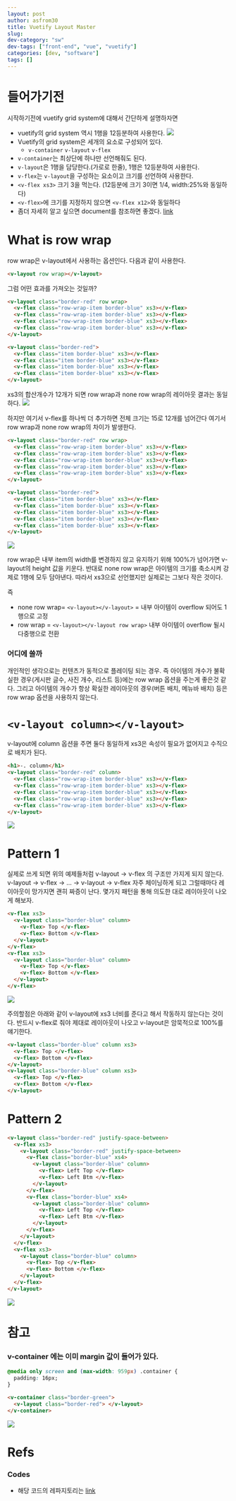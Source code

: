 ```yaml
---
layout: post
author: asfrom30
title: Vuetify Layout Master
slug:
dev-category: "sw"
dev-tags: ["front-end", "vue", "vuetify"]
categories: [dev, "software"]
tags: []
---
```


# 들어가기전

시작하기전에 vuetify grid system에 대해서 간단하게 설명하자면

- vuetify의 grid system 역시 1행을 12등분하여 사용한다.
  <img src="/assets/posts/2018/08/04/grid-12.png">
- Vuetify의 grid system은 세개의 요소로 구성되어 있다.
  - `v-container` `v-layout` `v-flex`
- `v-container`는 최상단에 하나만 선언해줘도 된다.
- `v-layout`은 1행을 담당한다.(가로로 한줄), 1행은 12등분하여 사용한다.
- `v-flex`는 `v-layout`을 구성하는 요소이고 크기를 선언하여 사용한다.
- `<v-flex xs3>` 크기 3을 먹는다. (12등분에 크기 3이면 1/4, width:25%와 동일하다)
- `<v-flex>`에 크기를 지정하지 않으면 `<v-flex x12>`와 동일하다
- 좀더 자세히 알고 싶으면 document를 참조하면 좋겠다. [link](https://vuetifyjs.com/en/layout/grid)

# What is row wrap

row wrap은 v-layout에서 사용하는 옵션인다. 다음과 같이 사용한다.

```html
<v-layout row wrap></v-layout>
```

그럼 어떤 효과를 가져오는 것일까?

```html
<v-layout class="border-red" row wrap>
  <v-flex class="row-wrap-item border-blue" xs3></v-flex>
  <v-flex class="row-wrap-item border-blue" xs3></v-flex>
  <v-flex class="row-wrap-item border-blue" xs3></v-flex>
  <v-flex class="row-wrap-item border-blue" xs3></v-flex>
</v-layout>
```

```html
<v-layout class="border-red">
  <v-flex class="item border-blue" xs3></v-flex>
  <v-flex class="item border-blue" xs3></v-flex>
  <v-flex class="item border-blue" xs3></v-flex>
  <v-flex class="item border-blue" xs3></v-flex>
</v-layout>
```

xs3의 합산개수가 12개가 되면 row wrap과 none row wrap의 레이아웃 결과는 동일하다.
<img src="/assets/posts/2018/08/04/row-wrap-vs-none-xs3-4-item.png">

하지만 여기서 v-flex를 하나씩 더 추가하면 전체 크기는 15로 12개를 넘어간다 여기서 row wrap과 none row wrap의 차이가 발생한다.

```html
<v-layout class="border-red" row wrap>
  <v-flex class="row-wrap-item border-blue" xs3></v-flex>
  <v-flex class="row-wrap-item border-blue" xs3></v-flex>
  <v-flex class="row-wrap-item border-blue" xs3></v-flex>
  <v-flex class="row-wrap-item border-blue" xs3></v-flex>
  <v-flex class="row-wrap-item border-blue" xs3></v-flex>
</v-layout>
```

```html
<v-layout class="border-red">
  <v-flex class="item border-blue" xs3></v-flex>
  <v-flex class="item border-blue" xs3></v-flex>
  <v-flex class="item border-blue" xs3></v-flex>
  <v-flex class="item border-blue" xs3></v-flex>
  <v-flex class="item border-blue" xs3></v-flex>
</v-layout>
```

<img src="/assets/posts/2018/08/04/row-wrap-vs-none-xs3-5-item.png">

row wrap은 내부 item의 width를 변경하지 않고 유지하기 위해 100%가 넘어가면 v-layout의 height 값을 키운다. 반대로 none row wrap은 아이템의 크기를 축소시켜 강제로 1행에 모두 담아낸다. 따라서 xs3으로 선언했지만 실제로는 그보다 작은 것이다.

즉

- none row wrap= `<v-layout></v-layout>` = 내부 아이템이 overflow 되어도 1 행으로 고정
- row wrap = `<v-layout></v-layout row wrap>` 내부 아이템이 overflow 될시 다중행으로 전환

### 어디에 쓸까

개인적인 생각으로는 컨텐츠가 동적으로 플레이팅 되는 경우. 즉 아이템의 개수가 불확실한 경우(게시판 글수, 사진 개수, 리스트 등)에는 row wrap 옵션을 주는게 좋은것 같다. 그리고 아이템의 개수가 항상 확실한 레이아웃의 경우(버튼 배치, 메뉴바 배치) 등은 row wrap 옵션을 사용하지 않는다.

# `<v-layout column></v-layout>`

v-layout에 column 옵션을 주면 둘다 동일하게 xs3은 속성이 필요가 없어지고 수직으로 배치가 된다.

```html
<h1>-. column</h1>
<v-layout class="border-red" column>
  <v-flex class="row-wrap-item border-blue" xs3></v-flex>
  <v-flex class="row-wrap-item border-blue" xs3></v-flex>
  <v-flex class="row-wrap-item border-blue" xs3></v-flex>
  <v-flex class="row-wrap-item border-blue" xs3></v-flex>
  <v-flex class="row-wrap-item border-blue" xs3></v-flex>
</v-layout>
```

<img src="/assets/posts/2018/08/04/v-layout-column.png">

# Pattern 1

실제로 쓰게 되면 위의 예제들처럼 v-layout -> v-flex 의 구조만 가지게 되지 않는다. v-layout -> v-flex -> ... -> v-layout -> v-flex 자주 체이닝하게 되고 그럴때마다 레이아웃이 망가지면 괜히 짜증이 난다. 몇가지 패턴을 통해 의도한 대로 레이아웃이 나오게 해보자.

```html
<v-flex xs3>
  <v-layout class="border-blue" column>
    <v-flex> Top </v-flex>
    <v-flex> Bottom </v-flex>
  </v-layout>
</v-flex>
<v-flex xs3>
  <v-layout class="border-blue" column>
    <v-flex> Top </v-flex>
    <v-flex> Bottom </v-flex>
  </v-layout>
</v-flex>
```

<img src="/assets/posts/2018/08/04/pattern-1.png">

주의할점은 아래와 같이 v-layout에 xs3 너비를 준다고 해서 작동하지 않는다는 것이다. 반드시 v-flex로 줘야 제대로 레이아웃이 나오고 v-layout은 암묵적으로 100%를 얘기한다.

```html
<v-layout class="border-blue" column xs3>
  <v-flex> Top </v-flex>
  <v-flex> Bottom </v-flex>
</v-layout>
<v-layout class="border-blue" column xs3>
  <v-flex> Top </v-flex>
  <v-flex> Bottom </v-flex>
</v-layout>
```

# Pattern 2

```html
<v-layout class="border-red" justify-space-between>
  <v-flex xs3>
    <v-layout class="border-red" justify-space-between>
      <v-flex class="border-blue" xs4>
        <v-layout class="border-blue" column>
          <v-flex> Left Top </v-flex>
          <v-flex> Left Btm </v-flex>
        </v-layout>
      </v-flex>
      <v-flex class="border-blue" xs4>
        <v-layout class="border-blue" column>
          <v-flex> Left Top </v-flex>
          <v-flex> Left Btm </v-flex>
        </v-layout>
      </v-flex>
    </v-layout>
  </v-flex>
  <v-flex xs3>
    <v-layout class="border-blue" column>
      <v-flex> Top </v-flex>
      <v-flex> Bottom </v-flex>
    </v-layout>
  </v-flex>
</v-layout>
```

<img src="/assets/posts/2018/08/04/pattern-2.png">

# 참고

### v-container 에는 이미 margin 값이 들어가 있다.

```css
@media only screen and (max-width: 959px) .container {
  padding: 16px;
}
```

```html
<v-container class="border-green">
  <v-layout class="border-red"> </v-layout>
</v-container>
```

<img src="/assets/posts/2018/08/04/v-container-margin.png">

# Refs

### Codes

- 해당 코드의 레파지토리는 [link](https://github.com/asfrom30/env-preset-vuetify/tree/2018-08-04-layout-for-vuetify)
